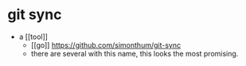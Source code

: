 # git sync

- a [[tool]]
  - [[go]] https://github.com/simonthum/git-sync
  - there are several with this name, this looks the most promising.

